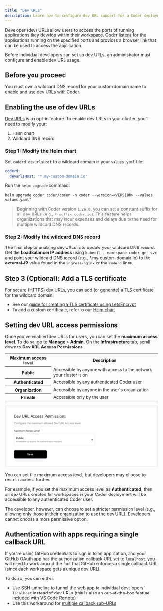 ```yaml
---
title: "Dev URLs"
description: Learn how to configure dev URL support for a Coder deployment.
---
```


Developer (dev) URLs allow users to access the ports of running applications
they develop within their workspace. Coder listens for the applications running
on the specified ports and provides a browser link that can be used to access
the application.

Before individual developers can set up dev URLs, an administrator must
configure and enable dev URL usage.

## Before you proceed

You must own a wildcard DNS record for your custom domain name to enable and use
dev URLs with Coder.

## Enabling the use of dev URLs

[Dev URLs](../workspaces/devurls.md) is an opt-in feature. To enable dev URLs in
your cluster, you'll need to modify your:

1. Helm chart
1. Wildcard DNS record

### Step 1: Modify the Helm chart

Set `coderd.devurlsHost` to a wildcard domain in your `values.yaml` file:

```yaml
coderd:
  devurlsHost: "*.my-custom-domain.io"
```

Run the `helm upgrade` command:

```console
helm upgrade coder coder/coder -n coder --version=<VERSION> --values values.yaml"
```

> Beginning with Coder version `1.26.0`, you can set a constant suffix for all
> dev URLs (e.g., `*-suffix.coder.io`). This feature helps organizations that
> may incur expenses and delays due to the need for multiple wildcard DNS
> records.

### Step 2: Modify the wildcard DNS record

The final step to enabling dev URLs is to update your wildcard DNS record. Get
the **LoadBalancer IP address** using `kubectl --namespace coder get svc` and
point your wildcard DNS record (e.g., \*.my-custom-domain.io) to the
**external-IP** value found in the `ingress-nginx` or the `coderd` lines.

## Step 3 (Optional): Add a TLS certificate

For secure (HTTPS) dev URLs, you can add (or generate) a TLS certificate for the
wildcard domain.

- See our
  [guide for creating a TLS certificate using LetsEncrypt](../guides/tls-certificates)
- To add a custom certificate, refer to our
  [Helm chart](https://github.com/cdr/enterprise-helm)

## Setting dev URL access permissions

Once you've enabled dev URLs for users, you can set the **maximum access
level**. To do so, go to **Manage** > **Admin**. On the **Infrastructure** tab,
scroll down to **Dev URL Access Permissions**.

<table>
  <tr>
    <th>Maximum access level</th>
    <th>Description</th>
  </tr>
  <tr>
    <th>Public</th>
    <td>Accessible by anyone with access to the
    network your cluster is on</td>
  </tr>
  <tr>
    <th>Authenticated</th>
    <td>Accessible by any authenticated Coder user</td>
  </tr>
  <tr>
    <th>Organization</th>
    <td>Accessible by anyone in the user's organization</td>
  </tr>
  <tr>
    <th>Private</th>
    <td>Accessible only by the user</td>
  </tr>
</table>

![Setting dev URL permissions](../assets/admin/admin-devurl-permissions.png)

You can set the maximum access level, but developers may choose to restrict
access further.

For example, if you set the maximum access level as **Authenticated**, then all
dev URLs created for workspaces in your Coder deployment will be accessible to
any authenticated Coder user.

The developer, however, can choose to set a stricter permission level (e.g.,
allowing only those in their organization to use the dev URL). Developers cannot
choose a more permissive option.

## Authentication with apps requiring a single callback URL

If you're using GitHub credentials to sign in to an application, and your GitHub
OAuth app has the authorization callback URL set to `localhost`, you will need
to work around the fact that GitHub enforces a single callback URL (since each
workspace gets a unique dev URL).

To do so, you can either:

- Use SSH tunneling to tunnel the web app to individual developers' `localhost`
  instead of dev URLs (this is also an out-of-the-box feature included with VS
  Code Remote)
- Use this workaround for
  [multiple callback sub-URLs](https://stackoverflow.com/questions/35942009/github-oauth-multiple-authorization-callback-url/38194107#38194107)
